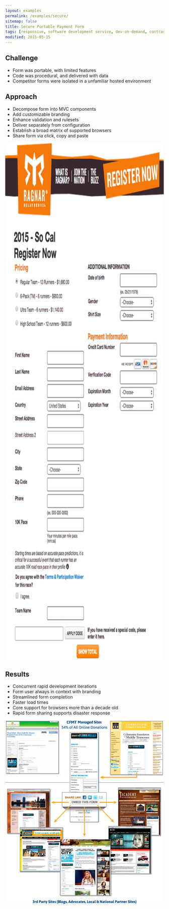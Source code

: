 ```yaml
---
layout: examples
permalink: /examples/secure/
sitemap: false
title: Secure Portable Payment Form
tags: [responsive, software development service, dev-on-demand, contract, hourly, retainer, senior user experience engineer]
modified: 2015-05-15
---
```



## Challenge
* Form was portable, with limited features
* Code was procedural, and delivered with data
* Competitor forms were isolated in a unfamiliar hosted environment


## Approach
* Decompose form into MVC components
* Add customizable branding
* Enhance validation and rulesets
* Deliver separately from configuration
* Establish a broad matrix of supported browsers
* Share form via click, copy and paste

<img height="1646" width="1040" title="Fully branded registration form" alt="Fully branded registration form" src="form-rr-branded.png?__inline=true" />

## Results
* Concurrent rapid development iterations
* Form user always in context with branding
* Streamlined form completion
* Faster load times
* Core support for browsers more than a decade old
* Rapid form sharing supports disaster response

<img src="form-viral.png" title="Rapid Form Sharing Supports Disaster Response" alt="Rapid Form Sharing Supports Disaster Response" />
